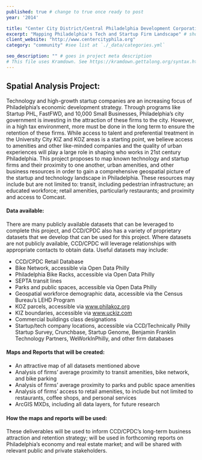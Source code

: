 ```yaml
---
published: true # change to true once ready to post
year: '2014'

title: "Center City District/Central Philadelphia Development Corporation" # project title or client name
excerpt: "Mapping Philadelphia's Tech and Startup Firm Landscape" # shows on project list page
client_website: "http://www.centercityphila.org"
category: "community" #see list at `./_data/categories.yml`

seo_description: "" # goes in project meta description
# This file uses Kramdown. See https://kramdown.gettalong.org/syntax.html for syntax
---
```


## Spatial Analysis Project:
Technology and high-growth startup companies are an increasing focus of Philadelphia’s economic development strategy. Through programs like Startup PHL, FastFWD, and 10,000 Small Businesses, Philadelphia’s city government is investing in the attraction of these firms to the city. However, in a high tax environment, more must be done in the long term to ensure the retention of these firms. While access to talent and preferential treatment in the University City KIZ and KOZ areas is a starting point, we believe access to amenities and other like-minded companies and the quality of urban experiences will play a large role in shaping who works in 21st century Philadelphia. This project proposes to map known technology and startup firms and their proximity to one another, urban amenities, and other business resources in order to gain a comprehensive geospatial picture of the startup and technology landscape in Philadelphia. These resources may include but are not limited to: transit, including pedestrian infrastructure; an educated workforce; retail amenities, particularly restaurants; and proximity and access to Comcast.

#### Data available:
There are many publicly available datasets that can be leveraged to complete this project, and CCD/CPDC also has a variety of proprietary datasets that we develop that can be used for this project. Where datasets are not publicly available, CCD/CPDC will leverage relationships with appropriate contacts to obtain data. Useful datasets may include:
- CCD/CPDC Retail Database
- Bike Network, accessible via Open Data Philly
- Philadelphia Bike Racks, accessible via Open Data Philly
- SEPTA transit lines
- Parks and public spaces, accessible via Open Data Philly
- Geospatial workforce demographic data, accessible via the Census Bureau’s LEHD Program
- KOZ parcels, accessible via www.philakoz.org
- KIZ boundaries, accessible via www.uckiz.com
- Commercial buildings class designations
- Startup/tech company locations, accessible via CCD/Technically Philly Startup Survey, Crunchbase, Startup Genome, Benjamin Franklin Technology Partners, WeWorkInPhilly, and other firm databases

#### Maps and Reports that will be created:
- An attractive map of all datasets mentioned above
- Analysis of firms’ average proximity to transit amenities, bike network, and bike parking
- Analysis of firms’ average proximity to parks and public space amenities
- Analysis of firms’ access to retail amenities, to include but not limited to restaurants, coffee shops, and personal services
- ArcGIS MXDs, including all data layers, for future research

#### How the maps and reports will be used:
These deliverables will be used to inform CCD/CPDC’s long-term business attraction and retention strategy; will be used in forthcoming reports on Philadelphia’s economy and real estate market; and will be shared with relevant public and private stakeholders.
